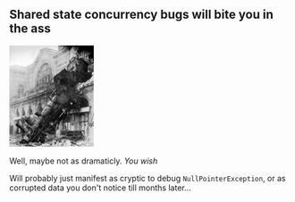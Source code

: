 ## Shared state concurrency bugs will bite you in the ass ##

<div class="center">
<img src="images/train_wreck.jpg" style="max-width: 30%; width: 30%; "/>
</div>

Well, maybe not as dramaticly. *You wish*

Will probably just manifest as cryptic to debug `NullPointerException`, or as corrupted data you don't notice till months later...